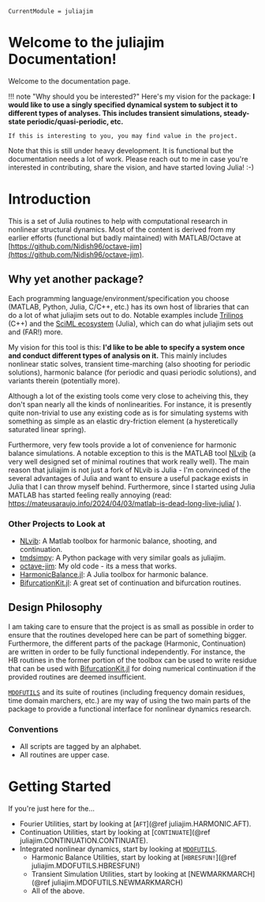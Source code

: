 ```@meta
CurrentModule = juliajim
```

# Welcome to the juliajim Documentation!

Welcome to the documentation page. 

!!! note "Why should you be interested?"
    Here's my vision for the package: **I would like to use a singly specified dynamical system to subject it to different types of analyses. This includes transient simulations, steady-state periodic/quasi-periodic, etc.**
	
	If this is interesting to you, you may find value in the project. 

Note that this is still under heavy development. It is functional but the documentation needs a lot of work. Please reach out to me in case you're interested in contributing, share the vision, and have started loving Julia! :-)

# Introduction

This is a set of Julia routines to help with computational research in nonlinear structural dynamics. Most of the content is derived from my earlier efforts (functional but badly maintained) with MATLAB/Octave at [https://github.com/Nidish96/octave-jim](https://github.com/Nidish96/octave-jim).

## Why yet another package?

Each programming language/environment/specification you choose (MATLAB, Python, Julia, C/C++, etc.) has its own host of libraries that can do a lot of what juliajim sets out to do. Notable examples include [Trilinos](https://trilinos.github.io/) (C++) and the [SciML ecosystem](https://sciml.ai/) (Julia), which can do what juliajim sets out and (FAR!) more.

My vision for this tool is this: **I'd like to be able to specify a system once and conduct different types of analysis on it.** This mainly includes nonlinear static solves, transient time-marching (also shooting for periodic solutions), harmonic balance (for periodic and quasi periodic solutions), and variants therein (potentially more).

Although a lot of the existing tools come very close to acheiving this, they don't span nearly all the kinds of nonlinearities. For instance, it is presently quite non-trivial to use any existing code as is for simulating systems with something as simple as an elastic dry-friction element (a hysteretically saturated linear spring).

Furthermore, very few tools provide a lot of convenience for harmonic balance simulations. A notable exception to this is the MATLAB tool [NLvib](https://github.com/maltekrack/NLvib) (a very well designed set of minimal routines that work really well). The main reason that juliajim is not just a fork of NLvib is Julia - I'm convinced of the several advantages of Julia and want to ensure a useful package exists in Julia that I can throw myself behind. Furthermore, since I started using Julia MATLAB has started feeling really annoying (read: https://mateusaraujo.info/2024/04/03/matlab-is-dead-long-live-julia/ ).

### Other Projects to Look at
+ [NLvib](https://github.com/maltekrack/NLvib): A Matlab toolbox for harmonic balance, shooting, and continuation.
+ [tmdsimpy](https://github.com/tmd-lab/tmdsimpy): A Python package with very similar goals as juliajim.
+ [octave-jim](https://github.com/Nidish96/octave-jim): My old code - its a mess that works.
+ [HarmonicBalance.jl](https://github.com/QuantumEngineeredSystems/HarmonicBalance.jl): A Julia toolbox for harmonic balance. 
+ [BifurcationKit.jl](https://github.com/bifurcationkit/BifurcationKit.jl): A great set of continuation and bifurcation routines.

## Design Philosophy

I am taking care to ensure that the project is as small as possible in order to ensure that the routines developed here can be part of something bigger. Furthermore, the different parts of the package (Harmonic, Continuation) are written in order to be fully functional independently. For instance, the HB routines in the former portion of the toolbox can be used to write residue that can be used with [BifurcationKit.jl](https://github.com/bifurcationkit/BifurcationKit.jl) for doing numerical continuation if the provided routines are deemed insufficient. 

[`MDOFUTILS`](@ref) and its suite of routines (including frequency domain residues, time domain marchers, etc.) are my way of using the two main parts of the package to provide a functional interface for nonlinear dynamics research.

### Conventions
  * All scripts are tagged by an alphabet. 
  * All routines are upper case. 
  
# Getting Started
If you're just here for the...
  * Fourier Utilities, start by looking at [`AFT`](@ref juliajim.HARMONIC.AFT).
  * Continuation Utilities, start by looking at [`CONTINUATE`](@ref juliajim.CONTINUATION.CONTINUATE).
  * Integrated nonlinear dynamics, start by looking at [`MDOFUTILS`](@ref).
      * Harmonic Balance Utilities, start by looking at [`HBRESFUN!`](@ref juliajim.MDOFUTILS.HBRESFUN!)
      * Transient Simulation Utilities, start by looking at [NEWMARKMARCH](@ref juliajim.MDOFUTILS.NEWMARKMARCH)
      * All of the above.
